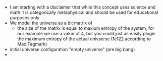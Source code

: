 - I am starting with a disclaimer that while this concept uses science and math it is categorically metaphysical and should be used for educational purposes only
- We model the universe as a bit matrix of
	- the size of the matrix is equal to maxium entropy of the system, for our example we use a value of 4, but you could just as easily plugin the maximum entropy of the actual univserse (1e122 according to Max Tegmark)
- initial universe configuration "empty universe" (pre big bang)
- 